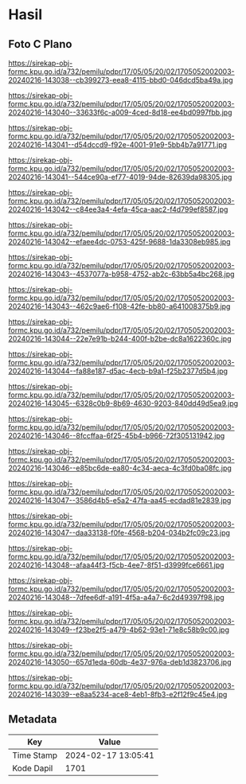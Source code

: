 # Hasil

## Foto C Plano

https://sirekap-obj-formc.kpu.go.id/a732/pemilu/pdpr/17/05/05/20/02/1705052002003-20240216-143038--cb399273-eea8-4115-bbd0-046dcd5ba49a.jpg

https://sirekap-obj-formc.kpu.go.id/a732/pemilu/pdpr/17/05/05/20/02/1705052002003-20240216-143040--33633f6c-a009-4ced-8d18-ee4bd0997fbb.jpg

https://sirekap-obj-formc.kpu.go.id/a732/pemilu/pdpr/17/05/05/20/02/1705052002003-20240216-143041--d54dccd9-f92e-4001-91e9-5bb4b7a91771.jpg

https://sirekap-obj-formc.kpu.go.id/a732/pemilu/pdpr/17/05/05/20/02/1705052002003-20240216-143041--544ce90a-ef77-4019-94de-82639da98305.jpg

https://sirekap-obj-formc.kpu.go.id/a732/pemilu/pdpr/17/05/05/20/02/1705052002003-20240216-143042--c84ee3a4-4efa-45ca-aac2-f4d799ef8587.jpg

https://sirekap-obj-formc.kpu.go.id/a732/pemilu/pdpr/17/05/05/20/02/1705052002003-20240216-143042--efaee4dc-0753-425f-9688-1da3308eb985.jpg

https://sirekap-obj-formc.kpu.go.id/a732/pemilu/pdpr/17/05/05/20/02/1705052002003-20240216-143043--4537077a-b958-4752-ab2c-63bb5a4bc268.jpg

https://sirekap-obj-formc.kpu.go.id/a732/pemilu/pdpr/17/05/05/20/02/1705052002003-20240216-143043--462c9ae6-f108-42fe-bb80-a641008375b9.jpg

https://sirekap-obj-formc.kpu.go.id/a732/pemilu/pdpr/17/05/05/20/02/1705052002003-20240216-143044--22e7e91b-b244-400f-b2be-dc8a1622360c.jpg

https://sirekap-obj-formc.kpu.go.id/a732/pemilu/pdpr/17/05/05/20/02/1705052002003-20240216-143044--fa88e187-d5ac-4ecb-b9a1-f25b2377d5b4.jpg

https://sirekap-obj-formc.kpu.go.id/a732/pemilu/pdpr/17/05/05/20/02/1705052002003-20240216-143045--6328c0b9-8b69-4630-9203-840dd49d5ea9.jpg

https://sirekap-obj-formc.kpu.go.id/a732/pemilu/pdpr/17/05/05/20/02/1705052002003-20240216-143046--8fccffaa-6f25-45b4-b966-72f305131942.jpg

https://sirekap-obj-formc.kpu.go.id/a732/pemilu/pdpr/17/05/05/20/02/1705052002003-20240216-143046--e85bc6de-ea80-4c34-aeca-4c3fd0ba08fc.jpg

https://sirekap-obj-formc.kpu.go.id/a732/pemilu/pdpr/17/05/05/20/02/1705052002003-20240216-143047--3586d4b5-e5a2-47fa-aa45-ecdad81e2839.jpg

https://sirekap-obj-formc.kpu.go.id/a732/pemilu/pdpr/17/05/05/20/02/1705052002003-20240216-143047--daa33138-f0fe-4568-b204-034b2fc09c23.jpg

https://sirekap-obj-formc.kpu.go.id/a732/pemilu/pdpr/17/05/05/20/02/1705052002003-20240216-143048--afaa44f3-f5cb-4ee7-8f51-d3999fce6661.jpg

https://sirekap-obj-formc.kpu.go.id/a732/pemilu/pdpr/17/05/05/20/02/1705052002003-20240216-143048--7dfee6df-a191-4f5a-a4a7-6c2d49397f98.jpg

https://sirekap-obj-formc.kpu.go.id/a732/pemilu/pdpr/17/05/05/20/02/1705052002003-20240216-143049--f23be2f5-a479-4b62-93e1-71e8c58b9c00.jpg

https://sirekap-obj-formc.kpu.go.id/a732/pemilu/pdpr/17/05/05/20/02/1705052002003-20240216-143050--657d1eda-60db-4e37-976a-deb1d3823706.jpg

https://sirekap-obj-formc.kpu.go.id/a732/pemilu/pdpr/17/05/05/20/02/1705052002003-20240216-143039--e8aa5234-ace8-4eb1-8fb3-e2f12f9c45e4.jpg


## Metadata

| Key        | Value               |
| ---------- | ------------------- |
| Time Stamp | 2024-02-17 13:05:41 |
| Kode Dapil | 1701                |



